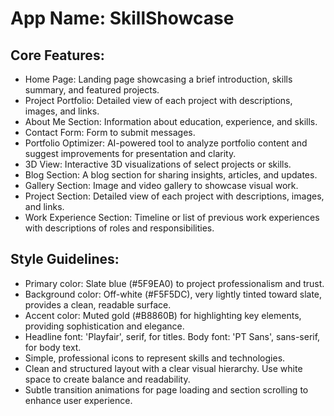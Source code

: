 # **App Name**: SkillShowcase

## Core Features:

- Home Page: Landing page showcasing a brief introduction, skills summary, and featured projects.
- Project Portfolio: Detailed view of each project with descriptions, images, and links.
- About Me Section: Information about education, experience, and skills.
- Contact Form: Form to submit messages.
- Portfolio Optimizer: AI-powered tool to analyze portfolio content and suggest improvements for presentation and clarity.
- 3D View: Interactive 3D visualizations of select projects or skills.
- Blog Section: A blog section for sharing insights, articles, and updates.
- Gallery Section: Image and video gallery to showcase visual work.
- Project Section: Detailed view of each project with descriptions, images, and links.
- Work Experience Section: Timeline or list of previous work experiences with descriptions of roles and responsibilities.

## Style Guidelines:

- Primary color: Slate blue (#5F9EA0) to project professionalism and trust.
- Background color: Off-white (#F5F5DC), very lightly tinted toward slate, provides a clean, readable surface.
- Accent color: Muted gold (#B8860B) for highlighting key elements, providing sophistication and elegance.
- Headline font: 'Playfair', serif, for titles. Body font: 'PT Sans', sans-serif, for body text.
- Simple, professional icons to represent skills and technologies.
- Clean and structured layout with a clear visual hierarchy. Use white space to create balance and readability.
- Subtle transition animations for page loading and section scrolling to enhance user experience.